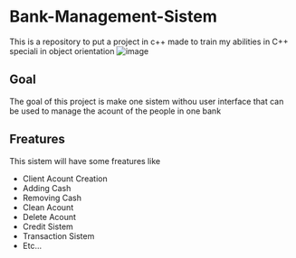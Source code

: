 # Bank-Management-Sistem
This is a repository to put a project in c++ made to train my abilities in C++ speciali in object orientation
![image](https://github.com/Matheus-Ei/Bank-Management-Sistem/assets/127603510/69fdf649-79fc-481e-aedd-c3deea6dddfc)



## Goal
The goal of this project is make one sistem withou user interface that can be used to manage the acount of the people in one bank

## Freatures
This sistem will have some freatures like
- Client Acount Creation
- Adding Cash
- Removing Cash
- Clean Acount
- Delete Acount
- Credit Sistem
- Transaction Sistem
- Etc...

